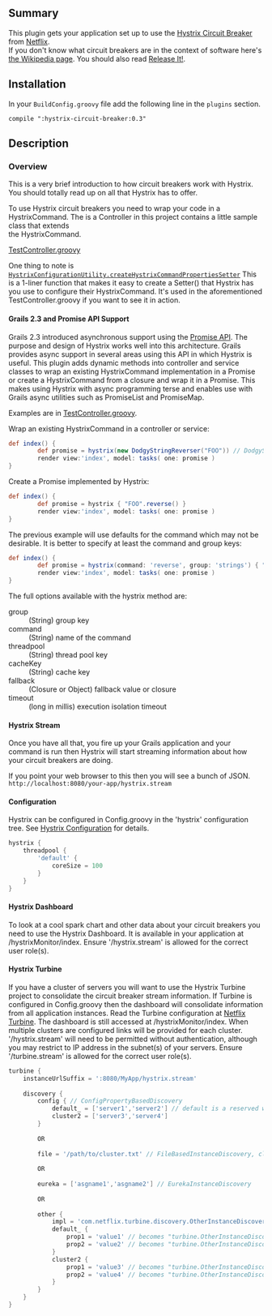 
## Summary
This plugin gets your application set up to use the 
[Hystrix Circuit Breaker](https://github.com/Netflix/Hystrix) from [Netflix](http://netflix.com).  
If you don't know what circuit breakers are in the context of software
here's [the Wikipedia page](https://en.wikipedia.org/wiki/Circuit_breaker_design_pattern).
You should also read [Release It!](http://pragprog.com/book/mnee/release-it).

## Installation
In your `BuildConfig.groovy` file add the following line in the `plugins` section.

```compile ":hystrix-circuit-breaker:0.3"```

## Description

### Overview
This is a very brief introduction to how circuit breakers work with Hystrix.  You 
should totally read up on all that Hystrix has to offer. 

To use Hystrix circuit breakers you need to wrap your code in a HystrixCommand.
The is a Controller in this project contains a little sample class that extends  
the HystrixCommand.

[TestController.groovy](https://github.com/demian0311/hystrix-circuit-breaker/blob/master/grails-app/controllers/hystrix/circuit/breaker/TestController.groovy)

One thing to note is [`HystrixConfigurationUtility.createHystrixCommandPropertiesSetter`](https://github.com/demian0311/hystrix-circuit-breaker/blob/master/src/groovy/com/neidetcher/hcbp/util/HystrixConfigurationUtility.groovy)
This is a 1-liner function that makes it easy to create a Setter() that Hystrix 
has you use to configure their HystrixCommand.  It's used in the aforementioned
TestController.groovy if you want to see it in action.

#### Grails 2.3 and Promise API Support

Grails 2.3 introduced asynchronous support using the [Promise API](http://grails.org/doc/latest/guide/async.html).
The purpose and design of Hystrix works well into this architecture. Grails provides async support in several areas
using this API in which Hystrix is useful. This plugin adds dynamic methods into controller and service classes to
wrap an existing HystrixCommand implementation in a Promise or create a HystrixCommand from a closure and wrap it in a Promise.
This makes using Hystrix with async programming terse and enables use with Grails async utilities such as PromiseList and PromiseMap.

Examples are in [TestController.groovy](https://github.com/demian0311/hystrix-circuit-breaker/blob/master/grails-app/controllers/hystrix/circuit/breaker/TestController.groovy).

Wrap an existing HystrixCommand in a controller or service:
```groovy
def index() {
		def promise = hystrix(new DodgyStringReverser("FOO")) // DodgyStringReverser is a HystrixCommand implementation
		render view:'index', model: tasks( one: promise )
}
```

Create a Promise implemented by Hystrix:
```groovy
def index() {
		def promise = hystrix { "FOO".reverse() }
		render view:'index', model: tasks( one: promise )
}
```

The previous example will use defaults for the command which may not be desirable. It is better to specify at least the command and group keys:
```groovy
def index() {
		def promise = hystrix(command: 'reverse', group: 'strings') { "FOO".reverse() }
		render view:'index', model: tasks( one: promise )
}
```

The full options available with the hystrix method are:
<dl>
<dt>group</dt><dd>(String) group key</dd>
<dt>command</dt><dd>(String) name of the command</dd>
<dt>threadpool</dt><dd>(String) thread pool key</dd>
<dt>cacheKey</dt><dd>(String) cache key</dd>
<dt>fallback</dt><dd>(Closure or Object) fallback value or closure</dd>
<dt>timeout</dt><dd>(long in millis) execution isolation timeout</dd>
</dl>

#### Hystrix Stream
Once you have all that, you fire up your Grails application and your command is run then 
Hystrix will start streaming information about how your circuit breakers are doing. 

If you point your web browser to this then you will see a bunch of JSON.
`http://localhost:8080/your-app/hystrix.stream`

#### Configuration
Hystrix can be configured in Config.groovy in the 'hystrix' configuration tree. See [Hystrix Configuration](https://github.com/Netflix/Hystrix/wiki/Configuration)
for details.

```groovy
hystrix {
    threadpool {
        'default' {
            coreSize = 100
        }
    }
}
```

#### Hystrix Dashboard
To look at a cool spark chart and other data about your circuit breakers you need to use the Hystrix Dashboard. It
is available in your application at /hystrixMonitor/index. Ensure '/hystrix.stream' is allowed for the correct user
role(s).

#### Hystrix Turbine
If you have a cluster of servers you will want to use the Hystrix Turbine project to consolidate the circuit breaker stream 
information. If Turbine is configured in Config.groovy then the dashboard will consolidate information from all application instances. Read
the Turbine configuration at [Netflix Turbine](https://github.com/Netflix/Turbine/wiki/Configuration-(1.x)). The dashboard
is still accessed at /hystrixMonitor/index. When multiple clusters are configured links will be provided for each cluster.
'/hystrix.stream' will need to be permitted without authentication, although you may restrict to IP address in the subnet(s)
of your servers. Ensure '/turbine.stream' is allowed for the correct user role(s).

```groovy
turbine {
    instanceUrlSuffix = ':8080/MyApp/hystrix.stream'
    
    discovery {
        config { // ConfigPropertyBasedDiscovery
            default_ = ['server1','server2'] // default is a reserved word, this becomes 'default'
            cluster2 = ['server3','server4']
        }
        
        OR
        
        file = '/path/to/cluster.txt' // FileBasedInstanceDiscovery, clusters are read from the file
        
        OR
        
        eureka = ['asgname1','asgname2'] // EurekaInstanceDiscovery
        
        OR
        
        other {
            impl = 'com.netflix.turbine.discovery.OtherInstanceDiscovery'
            default_ {
                prop1 = 'value1' // becomes "turbine.OtherInstanceDiscovery.default.prop1 = value1"
                prop2 = 'value2' // becomes "turbine.OtherInstanceDiscovery.default.prop2 = value2"
            }
            cluster2 {
                prop1 = 'value3' // becomes "turbine.OtherInstanceDiscovery.cluster2.prop1 = value3"
                prop2 = 'value4' // becomes "turbine.OtherInstanceDiscovery.cluster2.prop2 = value4"
            }
        }
    }
}
```

